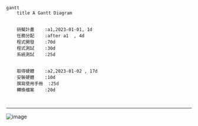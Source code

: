 
```mermaid
gantt
    title A Gantt Diagram

    
    研擬計畫	:a1,2023-01-01, 1d
    任務分配	:after a1  , 4d
    程式開發	:70d
    程式測試	:30d
    系統測試	:25d


    取得硬體	:a2,2023-01-02 , 17d
    安裝硬體	:10d
    撰寫使用手冊	:25d
    轉換檔案	:20d

    
```


***
![image](https://github.com/C110118109/system-analysis_0918/assets/121861750/523514fc-eaf0-4c74-8894-b5e92bb87bf1)

